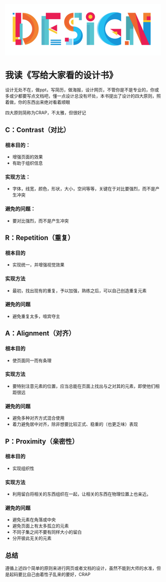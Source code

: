 ![design-for-normal](/images/design-for-normal.png)

# 我读《写给大家看的设计书》

设计无处不在，做ppt，写简历，做海报，设计网页，不管你是不是专业的，你或多或少都要写点文档吧，懂一点设计总没有坏处，本书提出了设计的四大原则，照着做，你的东西出来绝对看着顺眼

四大原则简称为CRAP，不太雅，但很好记

## C：Contrast（对比）

### 根本目的：

* 增强页面的效果
* 有助于组织信息

### 实现方法：

* 字体，线宽，颜色，形状，大小，空间等等，关键在于对比要强烈，而不是产生冲突

### 避免的问题：

* 要对比强烈，而不是产生冲突

## R：Repetition（重复）

### 根本目的

* 实现统一，并增强视觉效果

### 实现方法

* 最初，找出现有的重复，予以加强，熟练之后，可以自己创造重复元素

### 避免的问题

* 避免重复太多，喧宾夺主

## A：Alignment（对齐）

### 根本目的

* 使页面同一而有条理

### 实现方法

* 要特别注意元素的位置，应当总能在页面上找出与之对其的元素，即使他们相距很远

### 避免的问题

* 避免多种对齐方式混合使用
* 着力避免居中对齐，除非想要比较正式、稳重的（也更乏味）表现

## P：Proximity（亲密性）

### 根本目的

* 实现组织性

### 实现方法

* 利用留白将相关的东西组织在一起，让相关的东西在物理位置上也亲近。

### 避免的问题

* 避免元素在角落或中央
* 避免页面上有太多孤立的元素
* 不同子集之间不要有同样大小的留白
* 分开彼此无关的元素

## 总结

遵循上述四个简单的原则来进行网页或者文档的设计，虽然不能到大师的水准，但是起码要比自己由着性子乱来的要好，CRAP
